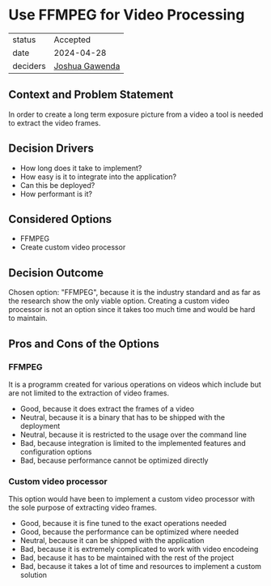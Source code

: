 # Use FFMPEG for Video Processing

|          |                                                                                                      |
| -------- | ---------------------------------------------------------------------------------------------------- |
| status   | Accepted |
| date     | 2024-04-28                                                      |
| deciders | [Joshua Gawenda](https://github.com/gutentag2012)                                                    |

## Context and Problem Statement

In order to create a long term exposure picture from a video a tool is needed to extract the video frames.

## Decision Drivers

* How long does it take to implement?
* How easy is it to integrate into the application?
* Can this be deployed?
* How performant is it?

## Considered Options

* FFMPEG
* Create custom video processor

## Decision Outcome

Chosen option: "FFMPEG", because it is the industry standard and as far as the research show the only viable option. Creating a custom video processor is not an option since it takes too much time and would be hard to maintain.

## Pros and Cons of the Options

### FFMPEG

It is a programm created for various operations on videos which include but are not limited to the extraction of video frames.

* Good, because it does extract the frames of a video
* Neutral, because it is a binary that has to be shipped with the deployment
* Neutral, because it is restricted to the usage over the command line
* Bad, because integration is limited to the implemented features and configuration options
* Bad, because performance cannot be optimized directly

### Custom video processor

This option would have been to implement a custom video processor with the sole purpose of extracting video frames.

* Good, because it is fine tuned to the exact operations needed
* Good, because the performance can be optimized where needed
* Neutral, because it can be shipped with the application
* Bad, because it is extremely complicated to work with video encodeing
* Bad, because it has to be maintained with the rest of the project
* Bad, because it takes a lot of time and resources to implement a custom solution
